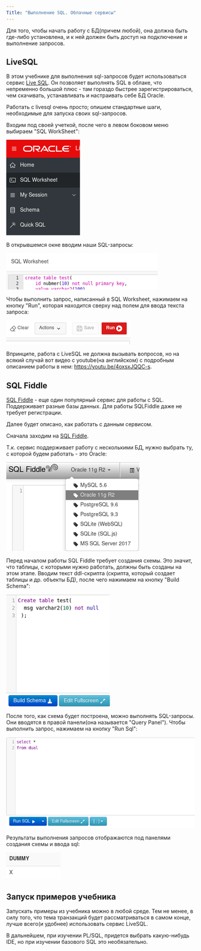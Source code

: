 ```yaml
---
Title: "Выполнение SQL. Облачные сервисы"
---
```


Для того, чтобы начать работу с БД(причем любой), она должна быть
где-либо установлена, и к ней должен быть доступ на подключение и
выполнение запросов.

## LiveSQL

В этом учебнике для выполнения sql-запросов будет использоваться сервис
[Live SQL](https://livesql.oracle.com/). Он позволяет выполнять SQL в
облаке, что непременно большой плюс - там гораздо быстрее
зарегистрироваться, чем скачивать, устанавливать и настраивать себе БД
Oracle.

Работать с livesql очень просто; опишем стандартные шаги, необходимые
для запуска своих sql-запросов.

Входим под своей учеткой, после чего в левом боковом меню выбираем "SQL
WorkSheet":

![](/img/1_intro/livesql_1.png)

В открывшемся окне вводим наши SQL-запросы:

![](/img/1_intro/livesql_2.png)

Чтобы выполнить запрос, написанный в SQL Worksheet, нажимаем на кнопку
"Run", которая находится сверху над полем для ввода текста запроса:

![](/img/1_intro/livesql_3.png)

Впринципе, работа с LiveSQL не должна вызывать вопросов, но на всякий
случай вот видео с youtube(на английском) c подробным описанием работы в
нем: <https://youtu.be/4oxsxJQQC-s>.

## SQL Fiddle

[SQL Fiddle](http://sqlfiddle.com/) - еще один популярный сервис для
работы с SQL. Поддерживает разные базы данных. Для работы SQLFiddle даже
не требует регистрации.

Далее будет описано, как работать с данным сервисом.

Сначала заходим на [SQL Fiddle](http://sqlfiddle.com/).

Т.к. сервис поддерживает работу с несколькими БД, нужно выбрать ту, с
которой будем работать - это Oracle:

![](/img/1_intro/sqlfiddle_1.png)

Перед началом работы SQL Fiddle требует создания схемы. Это значит, что
таблицы, с которыми нужно работать, должны быть созданы на этом этапе.
Вводим текст ddl-скрипта (скрипта, который создает таблицы и др. объекты
БД), после чего нажимаем на кнопку "Build Schema":

![](/img/1_intro/sqlfiddle_4.png)

После того, как схема будет построена, можно выполнять SQL-запросы. Они
вводятся в правой панели(она называется "Query Panel"). Чтобы выполнить
запрос, нажимаем на кнопку "Run Sql":

![](/img/1_intro/sqlfiddle_2.png)

Результаты выполнения запросов отображаются под панелями создания схемы
и ввода sql:

![](/img/1_intro/sqlfiddle_3.png)

## Запуск примеров учебника

Запускать примеры из учебника можно в любой среде. Тем не менее, в силу
того, что тема транзакций будет рассматриваться в самом конце, лучше
всего(и удобнее) использовать сервис LiveSQL.

В дальнейшем, при изучении PL/SQL, придется выбрать какую-нибудь IDE, но
при изучении базового SQL это необязательно.
